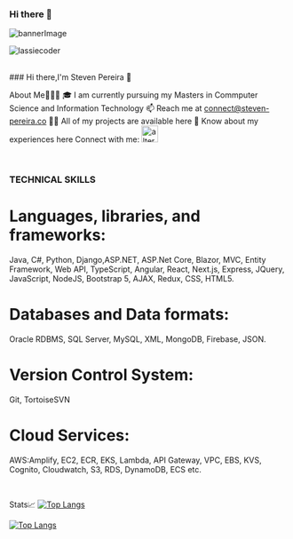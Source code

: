 ### Hi there 👋

<!--
**Steven1310/Steven1310** is a ✨ _special_ ✨ repository because its `README.md` (this file) appears on your GitHub profile.

Here are some ideas to get you started:

- 🔭 I’m currently working on ...
- 🌱 I’m currently learning ...
- 👯 I’m looking to collaborate on ...
- 🤔 I’m looking for help with ...
- 💬 Ask me about ...
- 📫 How to reach me: ...
- 😄 Pronouns: ...
- ⚡ Fun fact: ...
-->

<!-- MAIN BANNER IMAGE -->

![bannerImage](<img src="../Steven1310/assets/images/github-banner.gif" alt="lassiecoder" />)

<!--  PROFILE VISIT COUNTER  --><p align="top"> <img src="https://komarev.com/ghpvc/?username=Steven1310&label=Profile%20views&color=36363b&style=flat" alt="lassiecoder" /></p>
<br>
### Hi there,I'm Steven Pereira 👋

About Me🧑🏼‍💻
🎓 I am currently pursuing my Masters in Commputer Science and Information Technology
📫 Reach me at connect@steven-pereira.co
👨‍💻 All of my projects are available here
📄 Know about my experiences here
Connect with me:
<a href="https://www.linkedin.com/in/steven-pereira-33a933169/">
<img src="images/linkedin.png" alt="alternate text"
width="30px" height="height">
</a>

<br>

### TECHNICAL SKILLS

# Languages, libraries, and frameworks:

Java, C#, Python, Django,ASP.NET, ASP.Net Core, Blazor, MVC, Entity Framework, Web API, TypeScript, Angular, React, Next.js, Express, JQuery, JavaScript, NodeJS, Bootstrap 5, AJAX, Redux, CSS, HTML5.

# Databases and Data formats:

Oracle RDBMS, SQL Server, MySQL, XML, MongoDB, Firebase, JSON.

# Version Control System:

Git, TortoiseSVN

# Cloud Services:

AWS:Amplify, EC2, ECR, EKS, Lambda, API Gateway, VPC, EBS, KVS, Cognito, Cloudwatch, S3, RDS, DynamoDB, ECS etc.

<br>

Stats📈
[![Top Langs](https://github-readme-stats.vercel.app/api/top-langs/?username=Steven1310&layout=compact)](https://github.com/Steven1310)
<br>

[![Top Langs](https://github-readme-stats.vercel.app/api/top-langs/?username=Steven1310f&layout=compact)](https://github.com/Steven1310)
